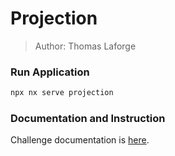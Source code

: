# Projection

> Author: Thomas Laforge

### Run Application

```bash
npx nx serve projection
```

### Documentation and Instruction

Challenge documentation is [here](https://angular-challenges.vercel.app/challenges/angular/1-projection/).
